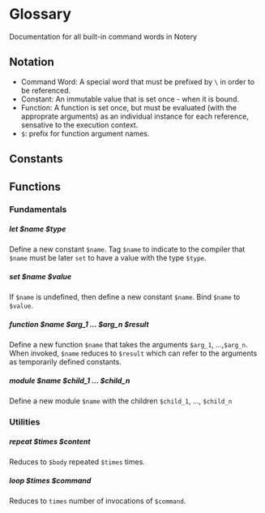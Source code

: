 # Glossary

Documentation for all built-in command words in Notery

<!-------------------------------------------------------------->
## Notation

- Command Word: A special word that must be prefixed by `\` in order to be referenced.
- Constant: An immutable value that is set once - when it is bound.
- Function: A function is set once, but must be evaluated (with the approprate arguments) as an individual instance for each reference, sensative to the execution context.
- `$`: prefix for function argument names.

<!-------------------------------------------------------------->
## Constants

<!-------------------------------------------------------------->
## Functions

### Fundamentals

##### let $name $type
Define a new constant `$name`. Tag `$name` to indicate to the compiler that `$name` must be later `set` to have a value with the type `$type`.

##### set $name $value
If `$name` is undefined, then define a new constant `$name`. Bind `$name` to `$value`.

##### function $name $arg_1 ... $arg_n $result
Define a new function `$name` that takes the arguments `$arg_1`, ...,`$arg_n`. When invoked, `$name` reduces to `$result` which can refer to the arguments as temporarily defined constants.

##### module $name $child_1 ... $child_n
Define a new module `$name` with the children `$child_1`, ..., `$child_n`

<!-------------------------------------------------------------->
### Utilities

##### repeat $times $content
Reduces to `$body` repeated `$times` times.

##### loop $times $command
Reduces to `times` number of invocations of `$command`.

